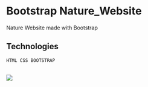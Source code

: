 # Bootstrap Nature_Website

Nature Website made with Bootstrap

## Technologies

````
HTML CSS BOOTSTRAP
````
<br>

<img src="/images/natur.gif">
